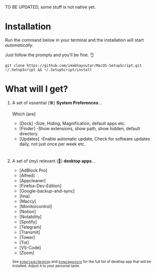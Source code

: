 TO BE UPDATED, some stuff is not native yet.


# Installation

Run the command below in your terminal and the installation will start *automatically*.

Just follow the prompts and you’ll be fine. 👌

```shell
git clone https://github.com/imabhaysutar/MacOS-SetupScript.git ~/.SetupScript && ~/.SetupScript/install
```

# What will I get?

1. A set of essential (🛠) **System Preferences**…

    Which [are]

    - [Dock]
        -Size, Hiding, Magnification, default apps etc.
    - [Finder]
        -Show extensions, show path, show hidden, default directory. 
    - [Updates]
        -Enable automatic update, Check for software updates daily, not just once per week etc.
#  

2. A set of (my) relevant (🎲) **desktop apps**…

    - [AdBlock Pro]
    - [Alfred]
    - [Appcleaner]
    - [Firefox-Dev-Edition]
    - [Google-backup-and-sync]
    - [Iina]
    - [Maccy]
    - [Monitorcontrol]
    - [Notion]
    - [Notability]
    - [Spotify]
    - [Telegram]
    - [Transmit]
    - [Tower]
    - [Tot]
    - [VS-Code]
    - [Zoom]  

    <sub>See [`brew/cask/desktop`](brew/casks/desktop) and [`brew/appstore`](brew/appstore) for the full list of desktop app that will be installed. Adjust it to your personal taste.</sub>

#    


